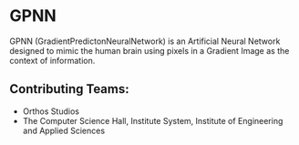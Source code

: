 # GPNN
GPNN (GradientPredictonNeuralNetwork) is an Artificial Neural Network designed to mimic the human brain using pixels in a Gradient Image as the context of information.

## Contributing Teams:
- Orthos Studios
- The Computer Science Hall, Institute System, Institute of Engineering and Applied Sciences
